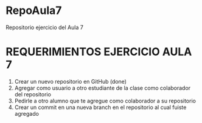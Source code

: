 # RepoAula7

Repositorio ejercicio del Aula 7

# REQUERIMIENTOS EJERCICIO AULA 7

1. Crear un nuevo repositorio en GitHub (done)
2. Agregar como usuario a otro estudiante de la clase como colaborador del repositorio
3. Pedirle a otro alumno que te agregue como colaborador a su repositorio
4. Crear un commit en una nueva branch en el repositorio al cual fuiste agregado
